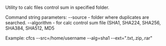 Utility to calc files control sum in specified folder.

Command string parameters:
  --source - folder where duplicates are searched.
  --algorithm - for calc control sum file (SHA1, SHA224, SHA256, SHA384, SHA512, MD5 
  
Example: cfcs --src=/home/username --alg=sha1 --ext=".txt,.zip,.rar"
